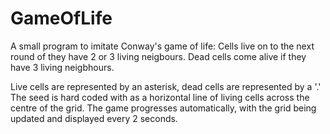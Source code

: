 # GameOfLife
A small program to imitate Conway's game of life: 
Cells live on to the next round of they have 2 or 3 living neigbours. 
Dead cells come alive if they have 3 living neigbhours.

Live cells are represented by an asterisk, dead cells are represented by a '.' 
The seed is hard coded with as a horizontal line of living cells across the centre of the grid.
The game progresses automatically, with the grid being updated and displayed every 2 seconds.

